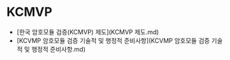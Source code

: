 # KCMVP
- [한국 암호모듈 검증(KCMVP) 제도](KCMVP 제도.md)
- [KCVMP 암호모듈 검증 기술적 및 행정적 준비사항](KCVMP 암호모듈 검증 기술적 및 행정적 준비사항.md)

